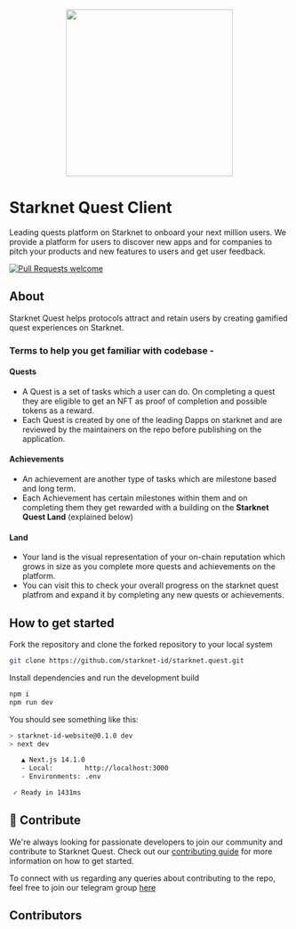 <!-- prettier-ignore-start -->
<!-- markdownlint-disable -->
<div align="center" style="margin-top:50px">
  <img src="public/visuals/starknetquest.webp" height="300">
</div>
<!-- markdownlint-restore -->
<!-- prettier-ignore-end -->

# Starknet Quest Client

Leading quests platform on Starknet to onboard your next million users. We provide a platform for users to discover new apps and for companies to pitch your products and new features to users and get user feedback.

[![Pull Requests welcome](https://img.shields.io/badge/PRs-welcome-ff69b4.svg?style=flat-square)](https://github.com/starknet-id/starknet.quest/issues?q=is:issue+is:open+label:%22open+for+contribution%22)

## About

Starknet Quest helps protocols attract and retain users by creating gamified quest experiences on Starknet.

### Terms to help you get familiar with codebase - 

#### Quests

* A Quest is a set of tasks which a user can do. On completing a quest they are eligible to get an NFT as proof of completion and possible tokens as a reward.
* Each Quest is created by one of the leading Dapps on starknet and are reviewed by the maintainers on the repo before publishing on the application.

#### Achievements

* An achievement are another type of tasks which are milestone based and long term.
* Each Achievement has certain milestones within them and on completing them they get rewarded with a building on the **Starknet Quest Land** (explained below)

#### Land

* Your land is the visual representation of your on-chain reputation which grows in size as you complete more quests and achievements on the platform.
* You can visit this to check your overall progress on the starknet quest platfrom and expand it by completing any new quests or achievements.


## How to get started

Fork the repository and clone the forked repository to your local system 
```bash
git clone https://github.com/starknet-id/starknet.quest.git
```


Install dependencies and run the development build

```bash
npm i
npm run dev
```

You should see something like this:

```sh
> starknet-id-website@0.1.0 dev
> next dev

   ▲ Next.js 14.1.0
   - Local:        http://localhost:3000
   - Environments: .env

 ✓ Ready in 1431ms
```

## 🤝 Contribute

We're always looking for passionate developers to join our community and contribute to Starknet Quest. Check out our [contributing guide](./docs/CONTRIBUTING.md)
for more information on how to get started.

To connect with us regarding any queries about contributing to the repo, feel free to join our telegram group [here](https://t.me/SQcontributors)



## Contributors

<!-- ALL-CONTRIBUTORS-LIST:START - Do not remove or modify this section -->
<!-- prettier-ignore-start -->
<!-- markdownlint-disable -->

<!-- markdownlint-restore -->
<!-- prettier-ignore-end -->

<!-- ALL-CONTRIBUTORS-LIST:END -->


